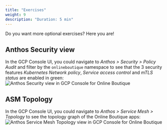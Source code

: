 ```yaml
---
title: "Exercises"
weight: 9
description: "Duration: 5 min"
---
```

Do you want more optional exercises? Here you are!

## Anthos Security view

In the GCP Console UI, you could navigate to _Anthos > Security > Policy Audit_ and filter by the `onlineboutique` namespace to see that the 3 security features _Kubernetes Network policy_, _Service access control_ and _mTLS status_ are enabled in green:
![Anthos Security view in GCP Console for Online Boutique](/images/onlineboutique-anthos-security-view.png)

## ASM Topology

In the GCP Console UI, you could navigate to _Anthos > Service Mesh > Topology_ to see the topology graph of the Online Boutique apps:
![Anthos Service Mesh Topology view in GCP Console for Online Boutique](/images/onlineboutique-service-mesh-topology.png)